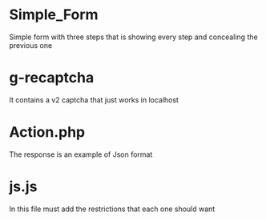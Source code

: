 # Simple_Form
Simple form with three steps that is showing every step and concealing the previous one

# g-recaptcha
It contains a v2 captcha that just works in localhost

# Action.php
The response is an example of Json format

# js.js
In this file must add the restrictions that each one should want

